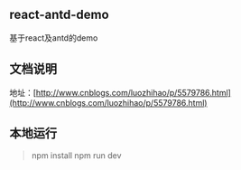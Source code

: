 ## react-antd-demo
基于react及antd的demo

## 文档说明
地址：[http://www.cnblogs.com/luozhihao/p/5579786.html](http://www.cnblogs.com/luozhihao/p/5579786.html)

## 本地运行
> npm install
> npm run dev
